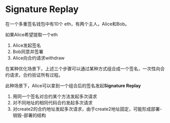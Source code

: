 # **Signature Replay**

在一个多重签名钱包中有10个 eth，有两个主人，Alice和Bob。

如果Alice希望提取一个eth

1. Alice发起签名
2. Bob同意并签署
3. Alice向合约请求withdraw

在某种优化场景下，上述三个步骤可以通过某种方式组合成一个签名，一次性向合约请求，合约验证所有过程。

此种场景下，Alice可以拿到一个组合后的签名发起**Signature Replay**

1. 用同一个签名对合约某个方法发起多次请求
2. 对不同地址的相同代码合约发起多次请求
3. 对create2的合约地址发起多次请求，由于create2地址固定，可能形成部署-销毁-部署的结构